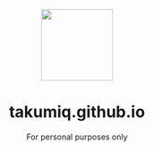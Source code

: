 <div align="center">
<img src="https://takumiq.github.io/recursos/imagenes/logos/Logo.png" width="128" />


# takumiq.github.io
For personal purposes only
